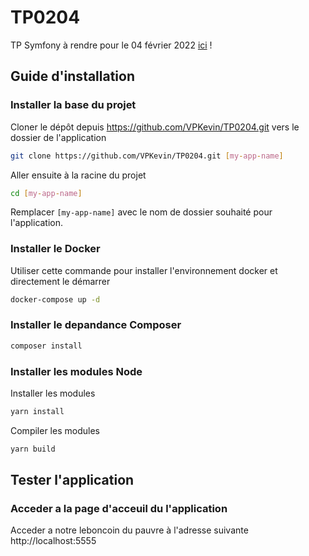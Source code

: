# TP0204
TP Symfony à rendre pour le 04 février 2022 [ici](https://hetic.arcplex.fr/index.php/projet-symfony/) !

## Guide d'installation

### Installer la base du projet

  Cloner le dépôt depuis https://github.com/VPKevin/TP0204.git vers le dossier de l'application
```bash
git clone https://github.com/VPKevin/TP0204.git [my-app-name]
```

Aller ensuite à la racine du projet
```bash
cd [my-app-name]
```
Remplacer `[my-app-name]` avec le nom de dossier souhaité pour l'application.

### Installer le Docker

Utiliser cette commande pour installer l'environnement docker et directement le démarrer  
```bash
docker-compose up -d
```

### Installer le depandance Composer

```bash
composer install
```

### Installer les modules Node

Installer les modules
```bash
yarn install
```

Compiler les modules
```bash
yarn build
```

## Tester l'application

### Acceder a la page d'acceuil du l'application

Acceder a notre leboncoin du pauvre à l'adresse suivante
http://localhost:5555
